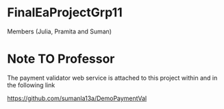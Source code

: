 # FinalEaProjectGrp11

Members (Julia, Pramita and Suman)


<h1>Note TO Professor</h1>
The payment validator web service is attached to this project within and in the following link

https://github.com/sumanla13a/DemoPaymentVal
